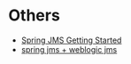 # Others
* [Spring JMS Getting Started](http://www.baeldung.com/spring-jms)
* [spring jms + weblogic jms](https://javabeat.net/spring-jms-api-and-weblogic-jms-integration/)
